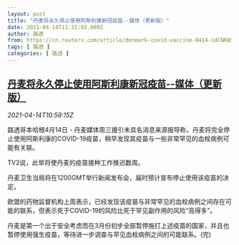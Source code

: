 ```yaml
---
layout: post
title: "丹麦将永久停止使用阿斯利康新冠疫苗--媒体（更新版）"
date: 2021-04-14T11:31:02.000Z
author: 路透
from: https://cn.reuters.com/article/denmark-covid-vaccine-0414-idCNKBS2C11CQ
tags: [ 路透 ]
categories: [ 路透 ]
---
```

<!--1618399862000-->
[丹麦将永久停止使用阿斯利康新冠疫苗--媒体（更新版）](https://cn.reuters.com/article/denmark-covid-vaccine-0414-idCNKBS2C11CQ)
------

<div>
<div><i>2021-04-14T10:59:15Z</i></div><p>路透哥本哈根4月14日 - 丹麦媒体周三援引未具名消息来源报导称，丹麦将完全停止使用阿斯利康的COVID-19疫苗，稍早发现其疫苗与一些非常罕见的血栓病例可能有关联。</p><p>TV2说，此举将使丹麦的疫苗接种工作推迟数周。</p><p>丹麦卫生当局将在1200GMT举行新闻发布会，届时预计宣布停止使用该疫苗的决定。</p><p>欧盟的药物监督机构上周表示，已经发现该疫苗与非常罕见的血栓病例之间存在可能的联系，但表示死于COVID-19的风险比死于罕见副作用的风险“高得多”。</p><p>丹麦是第一个出于安全考虑而在3月份初步全部暂停施打上述疫苗的国家，并且也暂停使用强生疫苗，等待进一步调查与罕见血栓病例之间的可能联系。(完)</p>
</div>
